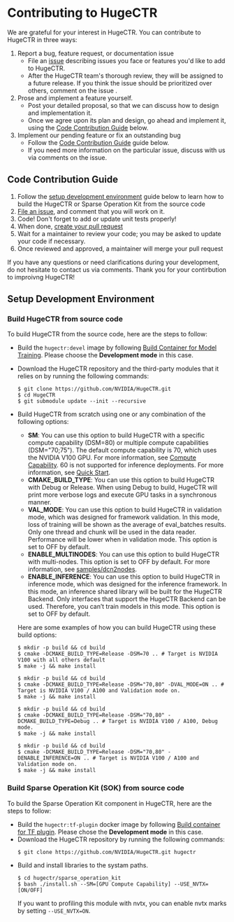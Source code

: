 # Contributing to HugeCTR

We are grateful for your interest in HugeCTR. You can contribute to HugeCTR in three ways:
1. Report a bug, feature request, or documentation issue
    - File an [issue](https://github.com/NVIDIA/HugeCTR/issues/new/choose) describing issues you face or features you'd like to add to HugeCTR.
    - After the HugeCTR team's thorough review, they will be assigned to a future release. If you think the issue should be prioritized over others, comment on the issue .
2. Prose and implement a feature yourself.
    - Post your detailed proposal, so that we can discuss how to design and implementation it.
    - Once we agree upon its plan and design, go ahead and implement it, using the [Code Contribution Guide](#code-contribution-guide) below.
3. Implement our pending feature or fix an outstanding bug
    - Follow the [Code Contribution Guide](#code-contribution-guide) guide below.
    - If you need more information on the particular issue, discuss with us via comments on the issue.

## Code Contribution Guide

1. Follow the [setup development environment](#setup-development-environment) guide below to learn how to build the HugeCTR or Sparse Operation Kit from the source code
2. [File an issue](https://github.com/NVIDIA/HugeCTR/issues/new/choose), and comment that you will work on it.
3. Code! Don't forget to add or update unit tests properly!
4. When done, [create your pull request](https://github.com/nvidia/HugeCTR/compare)
5. Wait for a maintainer to review your code; you may be asked to update your code if necessary.
6. Once reviewed and approved, a maintainer will merge your pull request

If you have any questions or need clarifications during your development, do not hesitate to contact us via comments.
Thank you for your contirbution to improivng HugeCTR!

## Setup Development Environment
### Build HugeCTR from source code
To build HugeCTR from the source code, here are the steps to follow:

* Build the `hugectr:devel` image by following [Build Container for Model Training](../tools/dockerfiles#build-container-for-model-training).
Please choose the **Development mode** in this case.

* Download the HugeCTR repository and the third-party modules that it relies on by running the following commands:
  ```shell
  $ git clone https://github.com/NVIDIA/HugeCTR.git
  $ cd HugeCTR
  $ git submodule update --init --recursive
  ```
* Build HugeCTR from scratch using one or any combination of the following options:
  - **SM**: You can use this option to build HugeCTR with a specific compute capability (DSM=80) or multiple compute capabilities (DSM="70;75"). The default compute capability is 70, which uses the NVIDIA V100 GPU. For more information, see [Compute Capability](#compute-capability). 60 is not supported for inference deployments. For more information, see [Quick Start](https://github.com/triton-inference-server/hugectr_backend#quick-start).
  - **CMAKE_BUILD_TYPE**: You can use this option to build HugeCTR with Debug or Release. When using Debug to build, HugeCTR will print more verbose logs and execute GPU tasks in a synchronous manner.
  - **VAL_MODE**: You can use this option to build HugeCTR in validation mode, which was designed for framework validation. In this mode, loss of training will be shown as the average of eval_batches results. Only one thread and chunk will be used in the data reader. Performance will be lower when in validation mode. This option is set to OFF by default.
  - **ENABLE_MULTINODES**: You can use this option to build HugeCTR with multi-nodes. This option is set to OFF by default. For more information, see [samples/dcn2nodes](../samples/dcn).
  - **ENABLE_INFERENCE**: You can use this option to build HugeCTR in inference mode, which was designed for the inference framework. In this mode, an inference shared library will be built for the HugeCTR Backend. Only interfaces that support the HugeCTR Backend can be used. Therefore, you can’t train models in this mode. This option is set to OFF by default.

  Here are some examples of how you can build HugeCTR using these build options:
  ```shell
  $ mkdir -p build && cd build
  $ cmake -DCMAKE_BUILD_TYPE=Release -DSM=70 .. # Target is NVIDIA V100 with all others default
  $ make -j && make install
  ```

  ```shell
  $ mkdir -p build && cd build
  $ cmake -DCMAKE_BUILD_TYPE=Release -DSM="70,80" -DVAL_MODE=ON .. # Target is NVIDIA V100 / A100 and Validation mode on.
  $ make -j && make install
  ```

  ```shell
  $ mkdir -p build && cd build
  $ cmake -DCMAKE_BUILD_TYPE=Release -DSM="70,80" -DCMAKE_BUILD_TYPE=Debug .. # Target is NVIDIA V100 / A100, Debug mode.
  $ make -j && make install
  ```

  ```shell
  $ mkdir -p build && cd build
  $ cmake -DCMAKE_BUILD_TYPE=Release -DSM="70,80" -DENABLE_INFERENCE=ON .. # Target is NVIDIA V100 / A100 and Validation mode on.
  $ make -j && make install
  ```

### Build Sparse Operation Kit (SOK) from source code
To build the Sparse Operation Kit component in HugeCTR, here are the steps to follow:
* Build the `hugectr:tf-plugin` docker image by following [Build container for TF plugin](../tools/dockerfiles/README.md#build-container-for-tensorflow-plugin).
Please chose the **Development mode** in this case.
* Download the HugeCTR repository by running the following commands:
  ```shell
  $ git clone https://github.com/NVIDIA/HugeCTR.git hugectr
  ```
* Build and install libraries to the systam paths.
  ```shell
  $ cd hugectr/sparse_operation_kit
  $ bash ./install.sh --SM=[GPU Compute Capability] --USE_NVTX=[ON/OFF]
  ```
  If you want to profiling this module with nvtx, you can enable nvtx marks by setting `--USE_NVTX=ON`.
